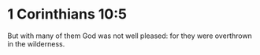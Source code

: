 # 1 Corinthians 10:5

But with many of them God was not well pleased: for they were overthrown in the wilderness.
